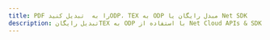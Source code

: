 ---title: PDF را به  تبدیل کنیدODP، TEX به ODP مبدل رایگان یا Net SDKdescription: تبدیل رایگانTEX به ODP با استفاده از Net Cloud APIs & SDK همچنین اسناد PDF را در Cloud ایجاد، ویرایش و رندر کنید.---